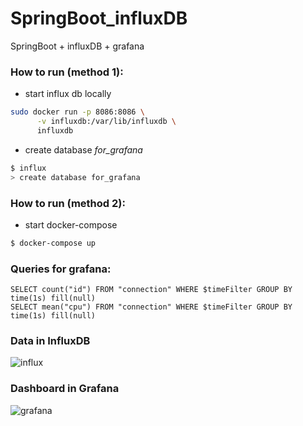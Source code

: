 # SpringBoot_influxDB
SpringBoot + influxDB + grafana

### How to run (method 1):

* start influx db locally
```bash
sudo docker run -p 8086:8086 \
      -v influxdb:/var/lib/influxdb \
      influxdb
```

* create database *for_grafana*
```bash
$ influx
> create database for_grafana
```

### How to run (method 2):
* start docker-compose
```bash
$ docker-compose up
```

### Queries for grafana:
```
SELECT count("id") FROM "connection" WHERE $timeFilter GROUP BY time(1s) fill(null)
SELECT mean("cpu") FROM "connection" WHERE $timeFilter GROUP BY time(1s) fill(null)
```

<h3>Data in InfluxDB</h3>
<img src="https://pp.vk.me/c638331/v638331767/bfde/QnsfkyVDEGg.jpg" alt="influx" />

<h3>Dashboard in Grafana</h3>
<img src="https://pp.vk.me/c638331/v638331767/bfd6/CCIxqKysD8U.jpg" alt="grafana" />

